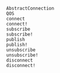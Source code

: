 ```@index
```

```@docs
AbstractConnection
QOS
connect
connect!
subscribe
subscribe!
publish
publish!
unsubscribe
unsubscribe!
disconnect
disconnect!
```